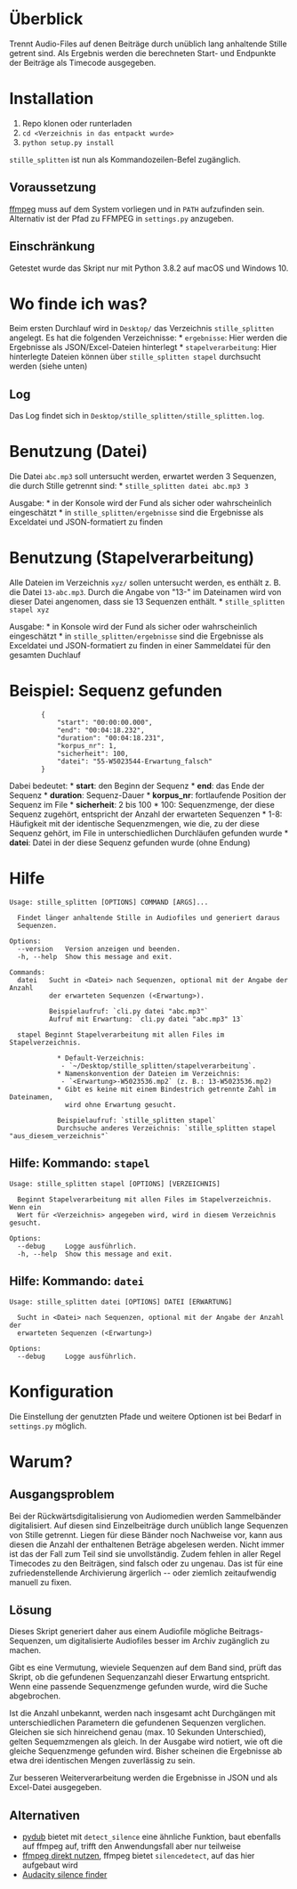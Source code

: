 # Überblick

Trennt Audio-Files auf denen Beiträge durch unüblich lang anhaltende Stille getrent sind. Als Ergebnis werden die berechneten Start- und Endpunkte der Beiträge als Timecode ausgegeben. 

# Installation

1. Repo klonen oder runterladen
2. `cd <Verzeichnis in das entpackt wurde>`
3. `python setup.py install`

`stille_splitten` ist nun als Kommandozeilen-Befel zugänglich.

## Voraussetzung

[ffmpeg](https://ffmpeg.org/) muss auf dem System vorliegen und in `PATH` aufzufinden sein.
Alternativ ist der Pfad zu FFMPEG in `settings.py` anzugeben.

## Einschränkung

Getestet wurde das Skript nur mit Python 3.8.2 auf macOS und Windows 10.

# Wo finde ich was?

Beim ersten Durchlauf wird in `Desktop/` das Verzeichnis `stille_splitten` angelegt.
Es hat die folgenden Verzeichnisse:
    * `ergebnisse`: Hier werden die Ergebnisse als JSON/Excel-Dateien hinterlegt
    * `stapelverarbeitung`: Hier hinterlegte Dateien können über `stille_splitten stapel` durchsucht werden (siehe unten)

## Log

Das Log findet sich in `Desktop/stille_splitten/stille_splitten.log`.

# Benutzung (Datei)

Die Datei `abc.mp3` soll untersucht werden, erwartet werden 3 Sequenzen, die durch Stille getrennt sind:
    * `stille_splitten datei abc.mp3 3`

Ausgabe:
    * in der Konsole wird der Fund als sicher oder wahrscheinlich eingeschätzt
    * in `stille_splitten/ergebnisse` sind die Ergebnisse als Exceldatei und JSON-formatiert zu finden

# Benutzung (Stapelverarbeitung)

Alle Dateien im Verzeichnis `xyz/` sollen untersucht werden, es enthält z. B. die Datei `13-abc.mp3`. Durch die Angabe von "13-" im Dateinamen wird von dieser Datei angenomen, dass sie 13 Sequenzen enthält.
    * `stille_splitten stapel xyz`

Ausgabe:
    * in Konsole wird der Fund als sicher oder wahrscheinlich eingeschätzt
    * in `stille_splitten/ergebnisse` sind die Ergebnisse als Exceldatei und JSON-formatiert zu finden in einer Sammeldatei für den gesamten Duchlauf


# Beispiel: Sequenz gefunden

```
        {
            "start": "00:00:00.000", 
            "end": "00:04:18.232",
            "duration": "00:04:18.231",
            "korpus_nr": 1,
            "sicherheit": 100,
            "datei": "55-W5023544-Erwartung_falsch"
        }
```

Dabei bedeutet:
    * **start**: den Beginn der Sequenz
    * **end**: das Ende der Sequenz
    * **duration**: Sequenz-Dauer 
    * **korpus_nr**: fortlaufende Position der Sequenz im File
    * **sicherheit**: 2 bis 100
        * 100: Sequenzmenge, der diese Sequenz zugehört, entspricht der Anzahl der erwarteten Sequenzen
        * 1-8: Häufigkeit mit der identische Sequenzmengen, wie die, zu der diese Sequenz gehört, 
        im File in unterschiedlichen Durchläufen gefunden wurde
    * **datei**: Datei in der diese Sequenz gefunden wurde (ohne Endung)

# Hilfe

```
Usage: stille_splitten [OPTIONS] COMMAND [ARGS]...

  Findet länger anhaltende Stille in Audiofiles und generiert daraus
  Sequenzen.

Options:
  --version   Version anzeigen und beenden.
  -h, --help  Show this message and exit.

Commands:
  datei   Sucht in <Datei> nach Sequenzen, optional mit der Angabe der Anzahl
          der erwarteten Sequenzen (<Erwartung>).
          
          Beispielaufruf: `cli.py datei "abc.mp3"`
          Aufruf mit Erwartung: `cli.py datei "abc.mp3" 13`
          
  stapel Beginnt Stapelverarbeitung mit allen Files im Stapelverzeichnis.
          
            * Default-Verzeichnis:
             - `~/Desktop/stille_splitten/stapelverarbeitung`.
            * Namenskonvention der Dateien im Verzeichnis:
             - `<Erwartung>-W5023536.mp2` (z. B.: 13-W5023536.mp2)
            * Gibt es keine mit einem Bindestrich getrennte Zahl im Dateinamen,
              wird ohne Erwartung gesucht.
            
            Beispielaufruf: `stille_splitten stapel`
            Durchsuche anderes Verzeichnis: `stille_splitten stapel "aus_diesem_verzeichnis"`
```
## Hilfe: Kommando: `stapel`

```
Usage: stille_splitten stapel [OPTIONS] [VERZEICHNIS]

  Beginnt Stapelverarbeitung mit allen Files im Stapelverzeichnis.  Wenn ein
  Wert für <Verzeichnis> angegeben wird, wird in diesem Verzeichnis gesucht.

Options:
  --debug     Logge ausführlich.
  -h, --help  Show this message and exit.
```

## Hilfe: Kommando: `datei`

```
Usage: stille_splitten datei [OPTIONS] DATEI [ERWARTUNG]

  Sucht in <Datei> nach Sequenzen, optional mit der Angabe der Anzahl der
  erwarteten Sequenzen (<Erwartung>)

Options:
  --debug     Logge ausführlich.
```

# Konfiguration

Die Einstellung der genutzten Pfade und weitere Optionen ist bei Bedarf in
`settings.py` möglich.

# Warum?

## Ausgangsproblem

Bei der Rückwärtsdigitalisierung von Audiomedien werden Sammelbänder digitalisiert. Auf diesen sind Einzelbeiträge durch unüblich lange Sequenzen von Stille getrennt. Liegen für diese Bänder noch Nachweise vor, kann aus diesen die Anzahl der enthaltenen Beträge abgelesen werden. Nicht immer ist das der Fall zum Teil sind sie unvollständig. Zudem fehlen in aller Regel Timecodes zu den Beiträgen, sind falsch oder zu ungenau. Das ist für eine zufriedenstellende Archivierung ärgerlich -- oder ziemlich zeitaufwendig manuell zu fixen.

## Lösung

Dieses Skript generiert daher aus einem Audiofile mögliche Beitrags-Sequenzen, um digitalisierte Audiofiles besser im Archiv zugänglich zu machen. 

Gibt es eine Vermutung, wieviele Sequenzen auf dem Band sind, prüft das Skript, ob die gefundenen Sequenzanzahl dieser Erwartung entspricht. Wenn eine passende Sequenzmenge gefunden wurde, wird die Suche abgebrochen. 

Ist die Anzahl unbekannt, werden nach insgesamt acht Durchgängen mit unterschiedlichen Parametern die gefundenen Sequenzen verglichen. Gleichen sie sich hinreichend genau (max. 10 Sekunden Unterschied), gelten Sequemzmengen als gleich. In der Ausgabe wird notiert, wie oft die gleiche Sequenzmenge gefunden wird. Bisher scheinen die Ergebnisse ab etwa drei identischen Mengen zuverlässig zu sein. 

Zur besseren Weiterverarbeitung werden die Ergebnisse in JSON und als Excel-Datei ausgegeben.

## Alternativen

- [pydub](https://github.com/jiaaro/pydub) bietet mit `detect_silence` eine ähnliche Funktion, baut ebenfalls auf ffmpeg auf, trifft den Anwendungsfall aber nur teilweise
- [ffmpeg direkt nutzen](http://underpop.online.fr/f/ffmpeg/help/silencedetect.htm.gz), ffmpeg bietet `silencedetect`, auf das hier aufgebaut wird
- [Audacity silence finder](https://manual.audacityteam.org/man/silence_finder_setting_parameters.html) 
